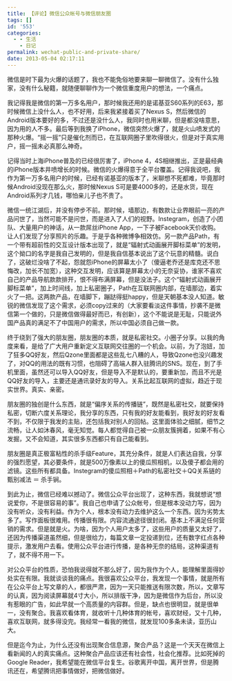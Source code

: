 ```yaml
---
title: 【评论】微信公众帐号与微信朋友圈
tags: []
id: '553'
categories:
  - - 生活
    - 日记
permalink: wechat-public-and-private-share/
date: 2013-05-04 02:17:11
---
```


微信是时下最为火爆的话题了，我也不能免俗地要来聊一聊微信了。没有什么独家，没有什么秘籍，就随便聊聊作为一个微信重度用户的想法，一个痛点。

我记得我是微信的第一万多名用户，那时候我还用的是诺基亚S60系列的E63，那时候微信上没什么人，也不好用，后来我紧接着买了Nexus S，然后微信的Android版本要好的多，不过还是没什么人，我同时也用米聊，但是都没啥意思，因为用的人不多。最后等到我换了iPhone，微信突然火爆了，就是火山喷发式的那种火爆。“摇一摇”只是催化剂而已，在互联网圈子里吹得很火，但是对于真实用户，摇一摇未必真那么神奇。
<!-- more -->
记得当时上海iPhone普及的已经很厉害了，iPhone 4，4S相继推出，正是最经典的iPhone版本井喷增长的时候。微信的火爆得意于全平台覆盖。记得我说吧，我作为第一万多名用户的时候，已经有诺基亚的版本了，米聊想不死都难，毕竟那时候Android没现在那么火，那时候Nexus S可是要4000多的，还是水货，现在Android系列才几钱，哪怕亲儿子也不贵了。

微信一统江湖后，并没有停步不前。那时候，墙那边，有数款让业界眼前一亮的产品问世了，当然可能不是问世，而是进入了人们的视野。Instegram，创造了小团队、大量用户的神话，从一款屌丝iPhone App，一下子被Facebook天价收购。让人们发现了分享照片的乐趣。于是乎各种微博争相效仿。另一款产品Path，有一个带有超前性的交互设计版本出现了，就是“辐射式动画展开脚标菜单”的发明，这个拗口的名字是我自己发明的，但是我自信基本说出了这个玩意的精髓。说白了，这破烂没啥了不起，怨就怨iPhone的屏幕太小了（傻逼老乔还是库克还不思悔改，加长不加宽），这种交互发明，应该算是屏幕太小的无奈妥协，谁家不喜欢自己的产品导航款款排开，恨不得布满屏幕，但是没法子。这个“辐射式动画展开脚标菜单”，加上时间线，加上私密圈子，Path在互联网圈内部，在墙那边，着实火了一把。这两款产品，在墙脚下，蹦跶得挺happy，但是天朝基本没人知道。敏锐的微信发现了这个需求，必须copy过来的（大家要看淡这件事情，抄袭不是微信第一个做的，只是微信做得最好而已，有创新），这个不能说是无耻，只能说外国产品真的满足不了中国用户的需求，所以中国必须自己做一款。

终于绕到了强大的朋友圈，朋友圈的本质，就是私密社交。小圈子分享。以我的角度来看，是给了广大用户重新定义互联网交往圈的一个机会。以前，为了泡妞，加了狂多QQ好友，然后Qzone里面都是这些乱七八糟的人，导致Qzone也没兴趣发了，对QQ的用法的既有习惯，也阻碍了高端人群入驻腾讯的SNS。现在，到了手机里面，虽然还可以导入QQ好友，但是导入不是默认的，要重新加，而且不光是QQ好友的导入，主要还是通讯录好友的导入。关系比起互联网的虚拟，趋近于现实世界。真实、亲密。

朋友圈的独创是什么东西，就是“偏序关系的传播链”，既然是私密社交，就要保持私密，切断六度关系理论，我分享的东西，只有我的好友能看到，我好友的好友看不到，不仅限于我发的主贴，还包括我对别人的回帖。这里面体验之细腻，细节之流畅，让人如沐春风，毫无知觉。每人都觉得自己被一众朋友簇拥着，如果不有心发掘，又不会知道，其实很多东西都只有自己能看到。

朋友圈是真正极富粘性的杀手级Feature，其充分条件，就是人们表达自我，分享的强烈愿望，其必要条件，就是500万像素以上的傻瓜照相机，以及傻子都会用的滤镜。这些所有都具备。Instegram的傻瓜照相＋Path的私密社交＋QQ关系链的甄别减法 ＝ 杀手锏。

到此为止，微信已经难以撼动了。微信公众平台出现了，这种东西，我就想说“想说爱你，不是很容易的事”。我自己也申请了公众帐号，但是根本没动力写，因为没有听众，没有利益。作为个人，根本没有动力去维护这么一个东西。因为劣势太多了。写作面板很难用。传播很有限。内容流通途径很封闭。基本上不满足任何营销的需求。但是就是火。为啥，因为个人用户太多了，这些用户的质量又太好了，还因为传播渠道虽然细，但是很给力，每篇文章一定投递到位，还有数字红点各种提示，激发用户去看。使用公众平台进行传播，是各种无奈的结局，这种渠道有了，就不得不用一下。

对公众平台的性质，恐怕我说得就不那么好了，因为我作为个人，能理解里面得妙处实在有限。我就谈谈我的痛点。我很喜欢公众平台，我发现一个事情，就是所有在公众平台上写文章的人，都很严肃，因为一天只能推送有限次数，所以，文章写的认真，因为阅读屏幕就4寸大小，所以排版干净，因为是微信作为后台，所以没有惹眼的广告，如此早就一个高质量的内容群。但是，缺点也很明显，就是很单一，没有聚合。我喜欢看体育，就收听十几种体育的帐号，喜欢财经，又十几种，喜欢互联网，就多得没完。我经常一看我的微信，就发现100多条未读，亚历山大。

但是迄今为止，为什么还没有出现聚合信息源，聚合产品？这是一个天天在微信上看新闻的人的真实痛点。这种聚合产品应该还有社会性，社会化推荐。比如死掉的Google Reader，我希望能在微信平台复生。谷歌离开中国，离开世界，但是腾讯还在，希望腾讯把事情做好，把微信做好。